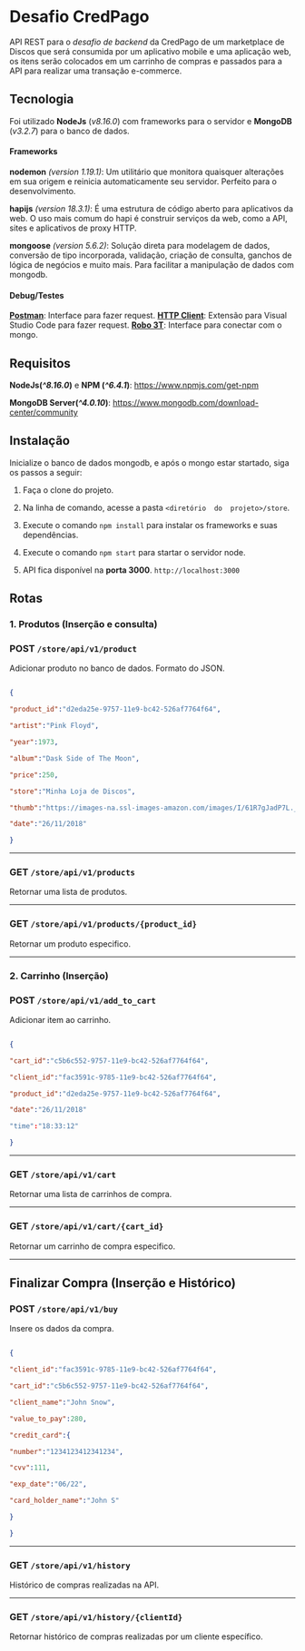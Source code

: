 
# Desafio CredPago

API REST para o *desafio de backend* da CredPago de um marketplace de Discos que será consumida por um aplicativo mobile e uma aplicação web, os itens serão colocados em um carrinho de compras e passados para a API para realizar uma transação e-commerce.

## Tecnologia

Foi utilizado **NodeJs** (*v8.16.0*) com frameworks para o servidor e **MongoDB** (*v3.2.7*) para o banco de dados.

#### Frameworks
**nodemon**  *(version 1.19.1)*:
Um utilitário que monitora quaisquer alterações em sua origem e reinicia automaticamente seu servidor. Perfeito para o desenvolvimento.

**hapijs**  *(version 18.3.1)*:
É uma estrutura de código aberto para aplicativos da web. O uso mais comum do hapi é construir serviços da web, como a API, sites e aplicativos de proxy HTTP.

**mongoose**  *(version 5.6.2)*:
Solução direta para modelagem de dados, conversão de tipo incorporada, validação, criação de consulta, ganchos de lógica de negócios e muito mais. Para facilitar a manipulação de dados com mongodb.

#### Debug/Testes
[**Postman**](https://www.getpostman.com/): Interface para fazer request.
[**HTTP Client**](encurtador.com.br/wALRZ): Extensão para Visual Studio Code para fazer request.
[**Robo 3T**](https://robomongo.org/): Interface para conectar com o mongo.

## Requisitos

**NodeJs(*^8.16.0*)** e **NPM (*^6.4.1*)**:
https://www.npmjs.com/get-npm

**MongoDB Server(*^4.0.10*)**:
https://www.mongodb.com/download-center/community

## Instalação

Inicialize o banco de dados mongodb, e após o mongo estar startado, siga os passos a seguir:

1. Faça o clone do projeto.

2. Na linha de comando, acesse a pasta `<diretório  do  projeto>/store`.

3. Execute o comando `npm install` para instalar os frameworks e suas dependências.

4. Execute o comando `npm start` para startar o servidor node.

5.  API fica disponível na **porta 3000**. `http://localhost:3000`

## Rotas

### 1. Produtos (Inserção e consulta)

### POST `/store/api/v1/product`

Adicionar produto no banco de dados.
Formato do JSON.

```json

{

"product_id":"d2eda25e-9757-11e9-bc42-526af7764f64",

"artist":"Pink Floyd",

"year":1973,

"album":"Dask Side of The Moon",

"price":250,

"store":"Minha Loja de Discos",

"thumb":"https://images-na.ssl-images-amazon.com/images/I/61R7gJadP7L._SX355_.jpg",

"date":"26/11/2018"

}
```
----
### GET `/store/api/v1/products`
Retornar uma lista de produtos.

----
### GET `/store/api/v1/products/{product_id}`
Retornar um produto especifico.

----
### 2. Carrinho (Inserção)
### POST `/store/api/v1/add_to_cart`

Adicionar item ao carrinho.

```json

{

"cart_id":"c5b6c552-9757-11e9-bc42-526af7764f64",

"client_id":"fac3591c-9785-11e9-bc42-526af7764f64",

"product_id":"d2eda25e-9757-11e9-bc42-526af7764f64",

"date":"26/11/2018"

"time":"18:33:12"

}
```  
----
### GET `/store/api/v1/cart`
Retornar uma lista de carrinhos de compra.

----
### GET `/store/api/v1/cart/{cart_id}`
Retornar um carrinho de compra especifico.

----
## Finalizar Compra (Inserção e Histórico)
### POST `/store/api/v1/buy`

Insere os dados da compra.

```json

{

"client_id":"fac3591c-9785-11e9-bc42-526af7764f64",

"cart_id":"c5b6c552-9757-11e9-bc42-526af7764f64",

"client_name":"John Snow",

"value_to_pay":280,

"credit_card":{

"number":"1234123412341234",

"cvv":111,

"exp_date":"06/22",

"card_holder_name":"John S"

}

}
```
----
### GET `/store/api/v1/history`

Histórico de compras realizadas na API.

---
### GET `/store/api/v1/history/{clientId}`

Retornar histórico de compras realizadas por um cliente específico.